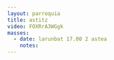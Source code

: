 ```yaml
---
layout: parroquia
title: astitz
video: FOXRrA3WGgk
masses:
  - date: larunbat 17.00 2 astea
    notes:
---
```


